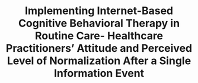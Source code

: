 --- 
abstract: '' 
authors: 
 - AL Netter
 -  etzelmueller
 -  T Kircher
 -  T Rapley
 -  admin
 -  EL Brakemeier
doi: '' 
featured: false 
publication: '*Journal of Technology in Behavioral Science*, NA' 
publication_short: '' 
publishDate: '2022-01-01' 
title: 'Implementing Internet-Based Cognitive Behavioral Therapy in Routine Care- Healthcare Practitioners’ Attitude and Perceived Level of Normalization After a Single Information Event' 
url_code: '' 
url_dataset: '' 
url_pdf: '' 
url_poster: '' 
url_project: '' 
url_slides: '' 
url_source: '' 
url_video: '' 
---